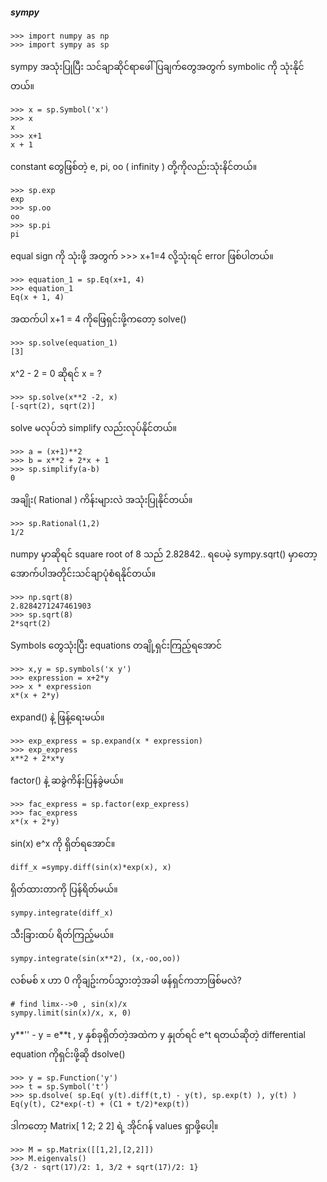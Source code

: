 ##### sympy
```
>>> import numpy as np
>>> import sympy as sp
```
sympy အသုံးပြုပြီး သင်ချာဆိုင်ရာဖေါ်ပြချက်တွေအတွက် symbolic ကို သုံးနိုင်တယ်။ 

```
>>> x = sp.Symbol('x')
>>> x
x
>>> x+1
x + 1
```
constant တွေဖြစ်တဲ့ e, pi, oo ( infinity ) တို့ကိုလည်းသုံးနိင်တယ်။
```
>>> sp.exp
exp
>>> sp.oo
oo
>>> sp.pi
pi
```
equal sign ကို သုံးဖို့ အတွက် >>> x+1=4 လို့သုံးရင် error ဖြစ်ပါတယ်။
```
>>> equation_1 = sp.Eq(x+1, 4)
>>> equation_1 
Eq(x + 1, 4)
```
အထက်ပါ x+1 = 4 ကိုဖြေရှင်းဖို့ကတော့ solve()
``` 
>>> sp.solve(equation_1)
[3]
```
x^2 - 2 = 0 ဆိုရင် x = ?
```
>>> sp.solve(x**2 -2, x)
[-sqrt(2), sqrt(2)]
```
solve မလုပ်ဘဲ simplify လည်းလုပ်နိုင်တယ်။
```
>>> a = (x+1)**2
>>> b = x**2 + 2*x + 1
>>> sp.simplify(a-b)
0
```
အချိုး( Rational ) ကိန်းများလဲ အသုံးပြုနိုင်တယ်။ 
```
>>> sp.Rational(1,2)
1/2
```
numpy မှာဆိုရင် square root of 8 သည် 2.82842.. ရပေမဲ့ sympy.sqrt() မှာတော့ အောက်ပါအတိုင်းသင်ချာပုံစံရနိုင်တယ်။
```
>>> np.sqrt(8)
2.8284271247461903
>>> sp.sqrt(8)
2*sqrt(2)
```
Symbols တွေသုံးပြီး equations တချို့ရှင်းကြည့်ရအောင်
```
>>> x,y = sp.symbols('x y')
>>> expression = x+2*y
>>> x * expression
x*(x + 2*y)
```
 expand() နဲ့ ဖြန့်ရေးမယ်။
```
>>> exp_express = sp.expand(x * expression)
>>> exp_express
x**2 + 2*x*y
```
factor() နဲ့ ဆခွဲကိန်းပြန်ခွဲမယ်။
```
>>> fac_express = sp.factor(exp_express)
>>> fac_express
x*(x + 2*y)
```
 sin(x) e^x ကို ရှိတ်ရအောင်။
```
diff_x =sympy.diff(sin(x)*exp(x), x)
```
ရှိတ်ထားတာကို ပြန်ရိတ်မယ်။
```
sympy.integrate(diff_x)
```
သီးခြားထပ် ရိတ်ကြည့်မယ်။
```
sympy.integrate(sin(x**2), (x,-oo,oo))
```
လစ်မစ် x ဟာ 0 ကိုချဥ်းကပ်သွားတဲ့အခါ ဖန်ရှင်ကဘာဖြစ်မလဲ?
```
# find limx-->0 , sin(x)/x
sympy.limit(sin(x)/x, x, 0)
```
y**'' - y = e**t , y နှစ်ခုရှိတ်တဲ့အထဲက y နှုတ်ရင် e^t ရတယ်ဆိုတဲ့ differential equation ကိုရှင်းဖို့ဆို dsolve()

```
>>> y = sp.Function('y')
>>> t = sp.Symbol('t')
>>> sp.dsolve( sp.Eq( y(t).diff(t,t) - y(t), sp.exp(t) ), y(t) )
Eq(y(t), C2*exp(-t) + (C1 + t/2)*exp(t))
```
ဒါကတော့ Matrix[ 1 2; 2 2] ရဲ့ အိုင်ဂန် values ရှာဖို့ပေါ့။
```
>>> M = sp.Matrix([[1,2],[2,2]])
>>> M.eigenvals()
{3/2 - sqrt(17)/2: 1, 3/2 + sqrt(17)/2: 1}
```
